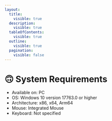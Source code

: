 ```yaml
---
layout:
  title:
    visible: true
  description:
    visible: true
  tableOfContents:
    visible: true
  outline:
    visible: true
  pagination:
    visible: false
---
```


# 🙃 System Requirements

* Available on: PC
* OS: Windows 10 version 17763.0 or higher
* Architecture: x86, x64, Arm64
* Mouse: Integrated Mouse
* Keyboard: Not specified
